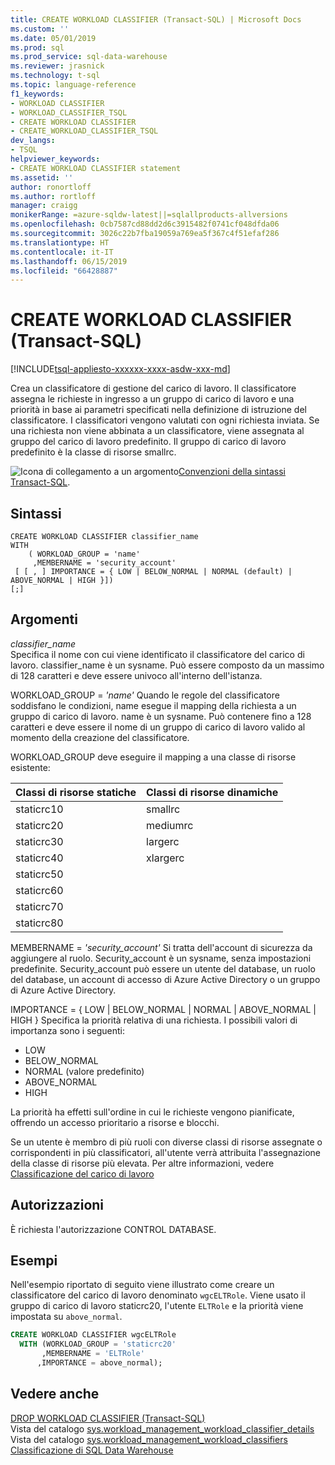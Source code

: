 ```yaml
---
title: CREATE WORKLOAD CLASSIFIER (Transact-SQL) | Microsoft Docs
ms.custom: ''
ms.date: 05/01/2019
ms.prod: sql
ms.prod_service: sql-data-warehouse
ms.reviewer: jrasnick
ms.technology: t-sql
ms.topic: language-reference
f1_keywords:
- WORKLOAD CLASSIFIER
- WORKLOAD_CLASSIFIER_TSQL
- CREATE WORKLOAD CLASSIFIER
- CREATE_WORKLOAD_CLASSIFIER_TSQL
dev_langs:
- TSQL
helpviewer_keywords:
- CREATE WORKLOAD CLASSIFIER statement
ms.assetid: ''
author: ronortloff
ms.author: rortloff
manager: craigg
monikerRange: =azure-sqldw-latest||=sqlallproducts-allversions
ms.openlocfilehash: 0cb7587cd88dd2d6c3915482f0741cf048dfda06
ms.sourcegitcommit: 3026c22b7fba19059a769ea5f367c4f51efaf286
ms.translationtype: HT
ms.contentlocale: it-IT
ms.lasthandoff: 06/15/2019
ms.locfileid: "66428887"
---
```

# <a name="create-workload-classifier-transact-sql"></a>CREATE WORKLOAD CLASSIFIER (Transact-SQL)

[!INCLUDE[tsql-appliesto-xxxxxx-xxxx-asdw-xxx-md](../../includes/tsql-appliesto-xxxxxx-xxxx-asdw-xxx-md.md)]

Crea un classificatore di gestione del carico di lavoro.  Il classificatore assegna le richieste in ingresso a un gruppo di carico di lavoro e una priorità in base ai parametri specificati nella definizione di istruzione del classificatore.  I classificatori vengono valutati con ogni richiesta inviata.  Se una richiesta non viene abbinata a un classificatore, viene assegnata al gruppo del carico di lavoro predefinito.  Il gruppo di carico di lavoro predefinito è la classe di risorse smallrc.  
  
 ![Icona di collegamento a un argomento](../../database-engine/configure-windows/media/topic-link.gif "Icona di collegamento a un argomento")[Convenzioni della sintassi Transact-SQL](../../t-sql/language-elements/transact-sql-syntax-conventions-transact-sql.md).  
  
## <a name="syntax"></a>Sintassi

```
CREATE WORKLOAD CLASSIFIER classifier_name  
WITH  
    ( WORKLOAD_GROUP = 'name'  
     ,MEMBERNAME = 'security_account'
 [ [ , ] IMPORTANCE = { LOW | BELOW_NORMAL | NORMAL (default) | ABOVE_NORMAL | HIGH }])
[;]
```

## <a name="arguments"></a>Argomenti

 *classifier_name*  
 Specifica il nome con cui viene identificato il classificatore del carico di lavoro.  classifier_name è un sysname.  Può essere composto da un massimo di 128 caratteri e deve essere univoco all'interno dell'istanza.

WORKLOAD_GROUP = *'name'* Quando le regole del classificatore soddisfano le condizioni, name esegue il mapping della richiesta a un gruppo di carico di lavoro.  name è un sysname.  Può contenere fino a 128 caratteri e deve essere il nome di un gruppo di carico di lavoro valido al momento della creazione del classificatore.

WORKLOAD_GROUP deve eseguire il mapping a una classe di risorse esistente:

|Classi di risorse statiche|Classi di risorse dinamiche|
|------------------------|-----------------------|
|staticrc10|smallrc|
|staticrc20|mediumrc|
|staticrc30|largerc|
|staticrc40|xlargerc|
|staticrc50||
|staticrc60||
|staticrc70||
|staticrc80||

MEMBERNAME = *'security_account'* Si tratta dell'account di sicurezza da aggiungere al ruolo.  Security_account è un sysname, senza impostazioni predefinite. Security_account può essere un utente del database, un ruolo del database, un account di accesso di Azure Active Directory o un gruppo di Azure Active Directory.

IMPORTANCE = { LOW | BELOW_NORMAL | NORMAL | ABOVE_NORMAL | HIGH } Specifica la priorità relativa di una richiesta.  I possibili valori di importanza sono i seguenti:

- LOW
- BELOW_NORMAL
- NORMAL (valore predefinito)
- ABOVE_NORMAL
- HIGH  

La priorità ha effetti sull'ordine in cui le richieste vengono pianificate, offrendo un accesso prioritario a risorse e blocchi.

Se un utente è membro di più ruoli con diverse classi di risorse assegnate o corrispondenti in più classificatori, all'utente verrà attribuita l'assegnazione della classe di risorse più elevata. Per altre informazioni, vedere [Classificazione del carico di lavoro](/azure/sql-data-warehouse/sql-data-warehouse-workload-classification#classification-precedence)

## <a name="permissions"></a>Autorizzazioni

 È richiesta l'autorizzazione CONTROL DATABASE.  
  
## <a name="examples"></a>Esempi

 Nell'esempio riportato di seguito viene illustrato come creare un classificatore del carico di lavoro denominato `wgcELTRole`. Viene usato il gruppo di carico di lavoro staticrc20, l'utente `ELTRole` e la priorità viene impostata su `above_normal`.

```sql
CREATE WORKLOAD CLASSIFIER wgcELTRole
  WITH (WORKLOAD_GROUP = 'staticrc20'
       ,MEMBERNAME = 'ELTRole'
      ,IMPORTANCE = above_normal);
```

## <a name="see-also"></a>Vedere anche

[DROP WORKLOAD CLASSIFIER &#40;Transact-SQL&#41;](../../t-sql/statements/drop-workload-classifier-transact-sql.md)</br>
Vista del catalogo [sys.workload_management_workload_classifier_details](../../relational-databases/system-catalog-views/sys-workload-management-workload-classifier-details-transact-sql.md)</br>
Vista del catalogo [sys.workload_management_workload_classifiers](../../relational-databases/system-catalog-views/sys-workload-management-workload-classifiers-transact-sql.md)
[Classificazione di SQL Data Warehouse](/azure/sql-data-warehouse/sql-data-warehouse-workload-classification)
